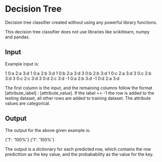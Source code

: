 # Decision Tree
Decision tree classifier created without using any powerful library functions.

This decision tree classifier does not use libraries like scikitlearn, numpy and pandas. 

## Input

Example input is:

1 0:a 2:a 3:d
1 0:a 2:b 3:d
1 0:b 2:a 3:d
3 0:b 2:b 3:d
1 0:c 2:a 3:d
3 0:c 2:b 3:d
3 0:c 2:c 3:d
3 0:d 2:c 3:d
-1 0:a 2:b 3:d
-1 0:d 2:a 3:d

The first column is the input, and the remaining columns follow the format [attribute_label] : [attribute_value]. If the label == -1 the row is added to the testing dataset, all other rows are added to training dataset.
The attribute values are categorical.

## Output

The output for the above given example is:

{'1': '100%'}
{'1': '100%'}

The output is a dictionary for each predicted row, which contains the row predicttion as the key value, and the probabability as the value for the key.
